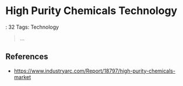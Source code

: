# High Purity Chemicals Technology

: 32
Tags: Technology

> …
> 

## References

- https://www.industryarc.com/Report/18797/high-purity-chemicals-market